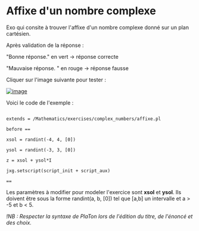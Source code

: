 # Affixe d'un nombre complexe

Exo qui consite à trouver l'affixe d'un nombre complexe donné sur un plan cartésien.  

Après validation de la réponse : 

"Bonne réponse." en vert  -> réponse correcte 

"Mauvaise réponse. " en rouge -> réponse fausse

Cliquer sur l'image suivante pour tester : 

[![image](Affixe_complex_numbers.png)](https://pl.u-pem.fr/filebrowser/option?name=test_pl&path=Yggdrasil/AAAA/Anna/Affixe.pl)

Voici le code de l'exemple : 

```{r}

extends = /Mathematics/exercises/complex_numbers/affixe.pl

before ==

xsol = randint(-4, 4, [0])

ysol = randint(-3, 3, [0])

z = xsol + ysol*I

jxg.setscript(script_init + script_aux)

==

```

Les paramètres à modifier pour modeler l'exercice sont **xsol** et **ysol**. Ils doivent être sous la forme randint(a, b, [0]) tel que [a,b] un intervalle et a > -5 et b < 5. 

*!NB : Respecter la syntaxe de PlaTon lors de l'édition du titre, de l'énoncé et des choix.*
